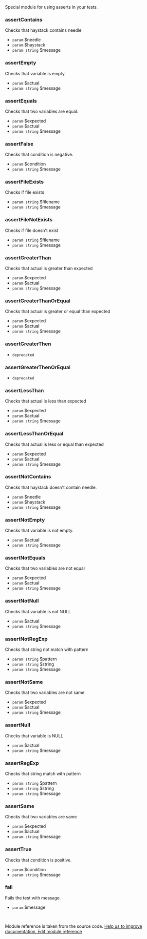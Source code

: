 


Special module for using asserts in your tests.


### assertContains
 
Checks that haystack contains needle

 * `param`        $needle
 * `param`        $haystack
 * `param string` $message


### assertEmpty
 
Checks that variable is empty.

 * `param`        $actual
 * `param string` $message


### assertEquals
 
Checks that two variables are equal.

 * `param`        $expected
 * `param`        $actual
 * `param string` $message


### assertFalse
 
Checks that condition is negative.

 * `param`        $condition
 * `param string` $message


### assertFileExists
 
Checks if file exists

 * `param string` $filename
 * `param string` $message


### assertFileNotExists
 
Checks if file doesn't exist

 * `param string` $filename
 * `param string` $message


### assertGreaterThan
 
Checks that actual is greater than expected

 * `param`        $expected
 * `param`        $actual
 * `param string` $message


### assertGreaterThanOrEqual
 
Checks that actual is greater or equal than expected

 * `param`        $expected
 * `param`        $actual
 * `param string` $message


### assertGreaterThen
 
 * `deprecated` 


### assertGreaterThenOrEqual
 
 * `deprecated` 


### assertLessThan
 
Checks that actual is less than expected

 * `param`        $expected
 * `param`        $actual
 * `param string` $message


### assertLessThanOrEqual
 
Checks that actual is less or equal than expected

 * `param`        $expected
 * `param`        $actual
 * `param string` $message


### assertNotContains
 
Checks that haystack doesn't contain needle.

 * `param`        $needle
 * `param`        $haystack
 * `param string` $message


### assertNotEmpty
 
Checks that variable is not empty.

 * `param`        $actual
 * `param string` $message


### assertNotEquals
 
Checks that two variables are not equal

 * `param`        $expected
 * `param`        $actual
 * `param string` $message


### assertNotNull
 
Checks that variable is not NULL

 * `param`        $actual
 * `param string` $message


### assertNotRegExp
 
Checks that string not match with pattern

 * `param string` $pattern
 * `param string` $string
 * `param string` $message


### assertNotSame
 
Checks that two variables are not same

 * `param`        $expected
 * `param`        $actual
 * `param string` $message


### assertNull
 
Checks that variable is NULL

 * `param`        $actual
 * `param string` $message


### assertRegExp
 
Checks that string match with pattern

 * `param string` $pattern
 * `param string` $string
 * `param string` $message


### assertSame
 
Checks that two variables are same

 * `param`        $expected
 * `param`        $actual
 * `param string` $message


### assertTrue
 
Checks that condition is positive.

 * `param`        $condition
 * `param string` $message


### fail
 
Fails the test with message.

 * `param` $message

<p>&nbsp;</p><div class="alert alert-warning">Module reference is taken from the source code. <a href="https://github.com/Codeception/Codeception/tree/2.1/src/Codeception/Module/Asserts.php">Help us to improve documentation. Edit module reference</a></div>
